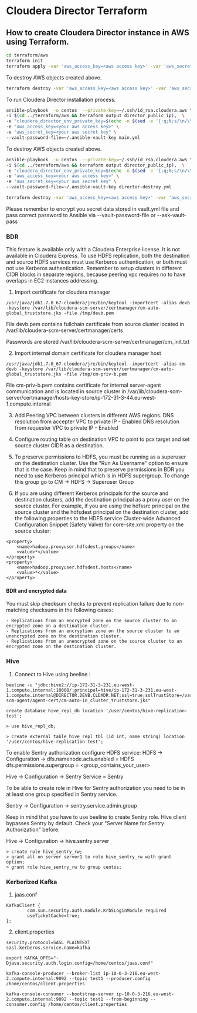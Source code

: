 # Cloudera Director Terraform

## How to create Cloudera Director instance in AWS using Terraform.

~~~bash
cd terraform/aws
terraform init
terraform apply -var 'aws_access_key=<aws access key>' -var 'aws_secret_key=<aws secret key>'
~~~

To destroy AWS objects created above.
~~~bash
terraform destroy -var 'aws_access_key=<aws access key>' -var 'aws_secret_key=<aws secret key>'
~~~

To run Cloudera Director installation process.
~~~bash
ansible-playbook  -u centos  --private-key=~/.ssh/id_rsa.cloudera.aws \
-i $(cd ../terraform/aws && terraform output director_public_ip),  \
-e "cloudera_director_env_private_key=$(echo -n $(sed -e '{:q;N;s/\n/\\\\n/g;t q}' ~/.ssh/id_rsa.cloudera.aws))" \
-e "aws_access_key=<your aws access key>" \
-e "aws_secret_key=<your aws secret key" \
--vault-password-file=~/.ansible-vault-key main.yml
~~~

To destroy AWS objects created above.
~~~bash
ansible-playbook  -u centos  --private-key=~/.ssh/id_rsa.cloudera.aws \
-i $(cd ../terraform/aws && terraform output director_public_ip),  \
-e "cloudera_director_env_private_key=$(echo -n $(sed -e '{:q;N;s/\n/\\\\n/g;t q}' ~/.ssh/id_rsa.cloudera.aws))" \
-e "aws_access_key=<your aws access key>" \
-e "aws_secret_key=<your aws secret key" \
--vault-password-file=~/.ansible-vault-key director-destroy.yml
~~~

~~~bash
terraform destroy -var 'aws_access_key=<aws access key>' -var 'aws_secret_key=<aws secret key>'
~~~

Please remember to encrypt you secret data stored in vault.yml
file and pass correct password to Ansible via --vault-password-file or --ask-vault-pass

### BDR

This feature is available only with a Cloudera Enterprise license. It is not available in Cloudera Express.
To use HDFS replication, both the destination and source HDFS services must use Kerberos authentication, or both must not use Kerberos authentication.
Remember to setup clusters in different CIDR blocks in separate regions, because peering vpc requires no to have overlaps in EC2 instances addressing.

1. Import certificate for cloudera manager
```
/usr/java/jdk1.7.0_67-cloudera/jre/bin/keytool -importcert -alias devb -keystore /var/lib/cloudera-scm-server/certmanager/cm-auto-global_truststore.jks -file /tmp/devb.pem
```
File devb.pem contains fullchain certificate from source cluster located in /var/lib/cloudera-scm-server/certmanager/certs

Passwords are stored  /var/lib/cloudera-scm-server/certmanager/cm_init.txt

2. Import internal domain certificate for cloudera manager host

```
/usr/java/jdk1.7.0_67-cloudera/jre/bin/keytool -importcert -alias cm-devb -keystore /var/lib/cloudera-scm-server/certmanager/cm-auto-global_truststore.jks -file /tmp/cm-priv-b.pem
```

File cm-priv-b.pem contains certificate for internal server-agent communication and is located in source cluster in /var/lib/cloudera-scm-server/certmanager/hosts-key-store/ip-172-31-3-44.eu-west-1.compute.internal

3. Add Peering VPC between clusters in different AWS regions.
	DNS resolution from accepter VPC to private IP - Enabled
	DNS resolution from requester VPC to private IP - Enabled

4. Configure routing table on destination VPC to point to pcx target and set source cluster CIDR as a destination.

5. To preserve permissions to HDFS, you must be running as a superuser on the destination cluster. Use the "Run As Username" option to ensure that is the case.
	 Keep in mind that to preserve permissions in BDR you need to use Kerberos principal which is in HDFS supergroup. To change this group go to CM -> HDFS -> Superuser Group

6. If you are using different Kerberos principals for the source and destination clusters, add the destination principal as a proxy user on the source cluster. For example, if you are using the hdfssrc principal on the source cluster and the hdfsdest principal on the destination cluster, add the following properties to the HDFS service Cluster-wide Advanced Configuration Snippet (Safety Valve) for core-site.xml property on the source cluster:

```
<property>
    <name>hadoop.proxyuser.hdfsdest.groups</name>
    <value>*</value>
</property>
<property>
    <name>hadoop.proxyuser.hdfsdest.hosts</name>
    <value>*</value>
</property>
```

#### BDR and encrypted data

You must skip checksum checks to prevent replication failure due to non-matching checksums in the following cases:

	- Replications from an encrypted zone on the source cluster to an encrypted zone on a destination cluster.
	- Replications from an encryption zone on the source cluster to an unencrypted zone on the destination cluster.
	- Replications from an unencrypted zone on the source cluster to an encrypted zone on the destination cluster.

### Hive

1. Connect to Hive using beeline :
```
beeline -u "jdbc:hive2://ip-172-31-3-231.eu-west-1.compute.internal:10000/;principal=hive/ip-172-31-3-231.eu-west-1.compute.internal@DIRECTOR.DEVB.CLDADR.NET;ssl=true;sslTrustStore=/var/lib/cloudera-scm-agent/agent-cert/cm-auto-in_cluster_truststore.jks"
```
```
create database hive_repl_db location '/user/centos/hive-replication-test';
```
```
> use hive_repl_db;

> create external table hive_repl_tbl (id int, name string) location '/user/centos/hive-replication-test';
```
To enable Sentry authorization configure HDFS service:
HDFS -> Configuration ->
                        dfs.namenode.acls.enabled = HDFS
                        dfs.permissions.supergroup = <group_contains_your_user>

Hive -> Configuration ->
                        Sentry Service = Sentry

To be able to create role in Hive for Sentry authorization you need to be in at least one group specified in Sentry service.

Sentry -> Configuration -> sentry.service.admin.group

Keep in mind that you have to use beeline to create Sentry role. Hive client bypasses Sentry by default.
Check your "Server Name for Sentry Authorization" before:

Hive -> Configuration -> hive.sentry.server
```
> create role hive_sentry_rw;
> grant all on server server1 to role hive_sentry_rw with grant option;
> grant role hive_sentry_rw to group centos;
```


### Kerberized Kafka

1. jaas.conf
```
KafkaClient {
        com.sun.security.auth.module.Krb5LoginModule required
        useTicketCache=true;
};
```

2. client.properties
```
security.protocol=SASL_PLAINTEXT
sasl.kerberos.service.name=kafka
```
```
export KAFKA_OPTS="-Djava.security.auth.login.config=/home/centos/jaas.conf"

kafka-console-producer --broker-list ip-10-0-3-216.eu-west-2.compute.internal:9092 --topic test1 --producer.config /home/centos/client.properties

kafka-console-consumer --bootstrap-server ip-10-0-3-216.eu-west-2.compute.internal:9092 --topic test1 --from-beginning --consumer.config /home/centos/client.properties
```
